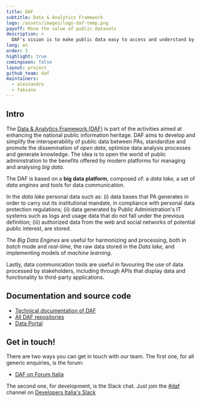 ```yaml
---
title: DAF
subtitle: Data & Analytics Framework
logo: /assets/images/logo-daf-temp.png
payoff: Mine the value of public datasets
description: >
  DAF's vision is to make public data easy to access and understand by PAs to support them in their data driven decision making, and to facilitate access to information that can be made public by citizens and businesses.
lang: en
order: 3
highlight: true
comingsoon: false
layout: project
github_team: daf
maintainers:
  - alessandro
  - fabiana
---
```


## Intro

The [Data & Analytics Framework (DAF)](http://pianotriennale-ict.readthedocs.io/en/latest/doc/09_data-analytics-framework.html) is part of the activities aimed
at enhancing the national public information heritage. DAF aims to
develop and simplify the interoperability of public data between PAs,
standardize and promote the dissemination of *open data*, optimize data
analysis processes and generate knowledge. The idea is to open the world
of public administration to the benefits offered by modern platforms for
managing and analysing *big data*.

The DAF is based on a **big data platform**, composed of: a *data lake,*
a set of *data engines* and tools for data communication.

In the *data lake* personal data such as: (i) data bases that PA
generates in order to carry out its institutional mandate, in compliance
with personal data protection regulations; (ii) data generated by Public
Administration's IT systems such as logs and usage data that do not fall
under the previous definition; (iii) authorized data from the web and
social networks of potential public interest, are stored.

The *Big Data Engines* are useful for harmonizing and processing, both
in *batch* mode and *real-time*, the raw data stored in the *Data lake,*
and implementing models of *machine learning*.

Lastly, data communication tools are useful in favouring the use of data
processed by stakeholders, including through APIs that display data and
functionality to third-party applications.

## Documentation and source code

* [Technical documentation of DAF](https://daf-docs.readthedocs.io/en/latest/)
* [All DAF repositories](https://github.com/italia?q=daf)
* [Data Portal](https://dataportal.daf.teamdigitale.it/)

## Get in touch!

There are two ways you can get in touch with our team. The first one, for all generic enquiries, is the forum:

* [DAF on Forum Italia](https://forum.italia.it/c/daf)

The second one, for development, is the Slack chat. Just join the [#daf](https://developersitalia.slack.com/messages/C760XQX9Q) channel on [Developers Italia's Slack](https://slack.developers.italia.it)
